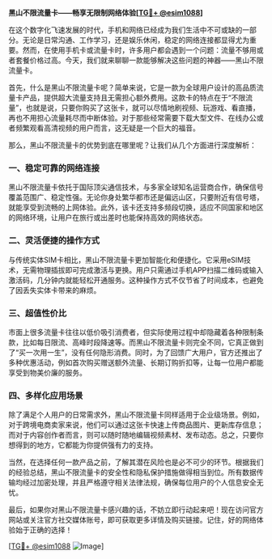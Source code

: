 **黑山不限流量卡——畅享无限制网络体验[[TG💪+ @esim1088](https://t.me/s/esim1088)]**

在这个数字化飞速发展的时代，手机和网络已经成为我们生活中不可或缺的一部分。无论是日常沟通、工作学习，还是娱乐休闲，稳定的网络连接都显得尤为重要。然而，在使用手机卡或流量卡时，许多用户都会遇到一个问题：流量不够用或者套餐价格过高。今天，我们就来聊聊一款能够解决这些问题的神器——黑山不限流量卡。

首先，什么是黑山不限流量卡呢？简单来说，它是一款为全球用户设计的高品质流量卡产品，提供超大流量支持且无需担心额外费用。这款卡的特点在于“不限流量”，也就是说，只要你购买了这张卡，就可以尽情地刷视频、玩游戏、看直播，再也不用担心流量耗尽而中断体验。对于那些经常需要下载大型文件、在线办公或者频繁观看高清视频的用户而言，这无疑是一个巨大的福音。

那么，黑山不限流量卡的优势到底在哪里呢？让我们从几个方面进行深度解析：

### **一、稳定可靠的网络连接**
黑山不限流量卡依托于国际顶尖通信技术，与多家全球知名运营商合作，确保信号覆盖范围广、稳定性强。无论你身处繁华都市还是偏远山区，只要附近有信号塔，就能享受到流畅的上网体验。此外，该卡还支持多频段切换，适应不同国家和地区的网络环境，让用户在旅行或出差时也能保持高效的网络状态。

### **二、灵活便捷的操作方式**
与传统实体SIM卡相比，黑山不限流量卡更加智能化和便捷化。它采用eSIM技术，无需物理插拔即可完成激活与更换。用户只需通过手机APP扫描二维码或输入激活码，几分钟内就能轻松开通服务。这种操作方式不仅节省了时间成本，也避免了因丢失实体卡带来的麻烦。

### **三、超值性价比**
市面上很多流量卡往往以低价吸引消费者，但实际使用过程中却隐藏着各种限制条款，比如每日限流、高峰时段降速等。而黑山不限流量卡则完全不同，它真正做到了“买一次用一生”，没有任何隐形消费。同时，为了回馈广大用户，官方还推出了多种优惠活动，例如首次购买赠送额外流量、长期订购折扣等，让每一位用户都能享受到物美价廉的服务。

### **四、多样化应用场景**
除了满足个人用户的日常需求外，黑山不限流量卡同样适用于企业级场景。例如，对于跨境电商卖家来说，他们可以通过这张卡快速上传商品图片、更新库存信息；而对于内容创作者而言，则可以随时随地编辑视频素材、发布动态。总之，只要你想得到的地方，它都能为你提供强有力的支持。

当然，在选择任何一款产品之前，了解其潜在风险也是必不可少的环节。根据我们的经验总结，黑山不限流量卡的安全性和隐私保护措施做得相当到位。所有数据传输均经过加密处理，并且严格遵守相关法律法规，确保每位用户的个人信息安全无忧。

最后，如果你对黑山不限流量卡感兴趣的话，不妨立即行动起来吧！现在访问官方网站或关注官方社交媒体账号，即可获取更多详情及购买链接。记住，好的网络体验始于正确的选择！

[[TG💪+ @esim1088](https://t.me/s/esim1088) ![Image](https://i.postimg.cc/4NQfJmqS/Snipaste-2025-05-13-00-14-12.png)]
